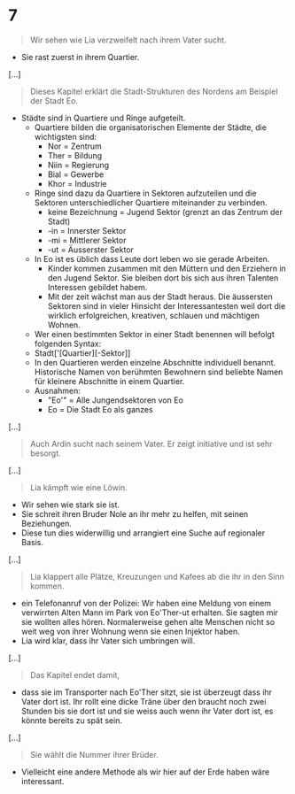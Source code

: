 # 7
> Wir sehen wie Lia verzweifelt nach ihrem Vater sucht.
* Sie rast zuerst in ihrem Quartier.

[...]

> Dieses Kapitel erklärt die Stadt-Strukturen des Nordens am Beispiel der Stadt Eo.
* Städte sind in Quartiere und Ringe aufgeteilt.
    * Quartiere bilden die organisatorischen Elemente der Städte, die wichtigsten sind:
        * Nor = Zentrum
        * Ther = Bildung
        * Niin = Regierung
        * Bial = Gewerbe
        * Khor = Industrie
    * Ringe sind dazu da Quartiere in Sektoren aufzuteilen und die Sektoren unterschiedlicher Quartiere miteinander zu verbinden.
        * keine Bezeichnung = Jugend Sektor (grenzt an das Zentrum der Stadt)
        * -in = Innerster Sektor
        * -mi = Mittlerer Sektor
        * -ut = Äusserster Sektor
    * In Eo ist es üblich dass Leute dort leben wo sie gerade Arbeiten.
        * Kinder kommen zusammen mit den Müttern und den Erziehern in den Jugend Sektor. Sie bleiben dort bis sich aus ihren Talenten Interessen gebildet habem.
        * Mit der zeit wächst man aus der Stadt heraus. Die äussersten Sektoren sind in vieler Hinsicht der Interessantesten weil dort die wirklich erfolgreichen, kreativen, schlauen und mächtigen Wohnen.
    * Wer einen bestimmten Sektor in einer Stadt benennen will befolgt folgenden Syntax:
    * Stadt['[Quartier][-Sektor]]
    * In den Quartieren werden einzelne Abschnitte individuell benannt. Historische Namen von berühmten Bewohnern sind beliebte Namen für kleinere Abschnitte in einem Quartier.
    * Ausnahmen:
        * "Eo'" = Alle Jungendsektoren von Eo
        * Eo = Die Stadt Eo als ganzes


[...]

> Auch Ardin sucht nach seinem Vater. Er zeigt initiative und ist sehr besorgt.

[...]

> Lia kämpft wie eine Löwin.
* Wir sehen wie stark sie ist.
* Sie schreit ihren Bruder Nole an ihr mehr zu helfen, mit seinen Beziehungen.
* Diese tun dies widerwillig und arrangiert eine Suche auf regionaler Basis.

[...]

> Lia klappert alle Plätze, Kreuzungen und Kafees ab die ihr in den Sinn kommen.
* ein Telefonanruf von der Polizei: Wir haben eine Meldung von einem verwirrten Alten Mann im Park von Eo'Ther-ut erhalten. Sie sagten mir sie wollten alles hören. Normalerweise gehen alte Menschen nicht so weit weg von ihrer Wohnung wenn sie einen Injektor haben.
* Lia wird klar, dass ihr Vater sich umbringen will.

[...]

> Das Kapitel endet damit,
* dass sie im Transporter nach Eo'Ther sitzt, sie ist überzeugt dass ihr Vater dort ist. Ihr rollt eine dicke Träne über den braucht noch zwei Stunden bis sie dort ist und sie weiss auch wenn ihr Vater dort ist, es könnte bereits zu spät sein.

[...]

> Sie wählt die Nummer ihrer Brüder.
* Vielleicht eine andere Methode als wir hier auf der Erde haben wäre interessant.
